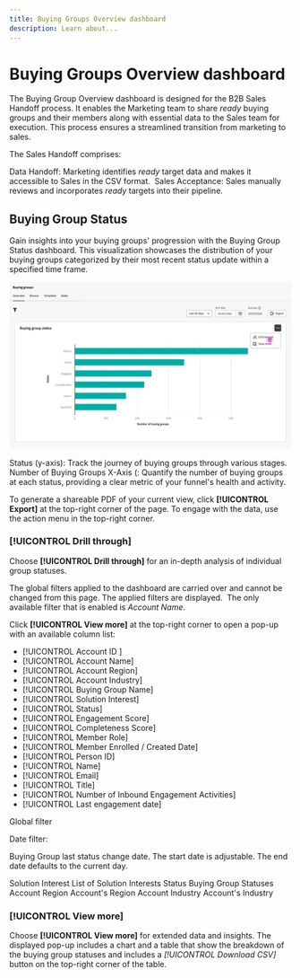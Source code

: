 ```yaml
---
title: Buying Groups Overview dashboard
description: Learn about...
---
```


# Buying Groups Overview dashboard

The Buying Group Overview dashboard is designed for the B2B Sales Handoff process. It enables the Marketing team to share _ready_ buying groups and their members along with essential data to the Sales team for execution. This process ensures a streamlined transition from marketing to sales.

The Sales Handoff comprises:

Data Handoff: Marketing identifies _ready_ target data and makes it accessible to Sales in the CSV format. 
Sales Acceptance: Sales manually reviews and incorporates _ready_ targets into their pipeline.

## Buying Group Status

Gain insights into your buying groups' progression with the Buying Group Status dashboard. This visualization showcases the distribution of your buying groups categorized by their most recent status update within a specified time frame.

![Buying Group Status](assets/buying-group-status.png)

Status (y-axis): Track the journey of buying groups through various stages.
Number of Buying Groups X-Axis (: Quantify the number of buying groups at each status, providing a clear metric of your funnel's health and activity.

To generate a shareable PDF of your current view, click **[!UICONTROL Export]** at the top-right corner of the page. To engage with the data, use the action menu in the top-right corner. 

### [!UICONTROL Drill through]

Choose **[!UICONTROL Drill through]** for an in-depth analysis of individual group statuses.

The global filters applied to the dashboard are carried over and cannot be changed from this page.
The applied filters are displayed. 
The only available filter that is enabled is _Account Name_.

Click **[!UICONTROL View more]** at the top-right corner to open a pop-up with an available column list:

* [!UICONTROL Account ID ]
* [!UICONTROL Account Name]
* [!UICONTROL Account Region]
* [!UICONTROL Account Industry]
* [!UICONTROL Buying Group Name]
* [!UICONTROL Solution Interest]
* [!UICONTROL Status]
* [!UICONTROL Engagement Score]
* [!UICONTROL Completeness Score]
* [!UICONTROL Member Role]
* [!UICONTROL Member Enrolled / Created Date]
* [!UICONTROL Person ID]
* [!UICONTROL Name]
* [!UICONTROL Email]
* [!UICONTROL Title]
* [!UICONTROL Number of Inbound Engagement Activities]
* [!UICONTROL Last engagement date]

Global filter

Date filter:

Buying Group last status change date.
The start date is adjustable. The end date defaults to the current day.

Solution Interest
List of Solution Interests
Status
Buying Group Statuses
Account Region
Account's Region
Account Industry
Account's Industry

### [!UICONTROL View more]

Choose **[!UICONTROL View more]** for extended data and insights. The displayed pop-up includes a chart and a table that show the breakdown of the buying group statuses and includes a _[!UICONTROL Download CSV]_ button on the top-right corner of the table. 

